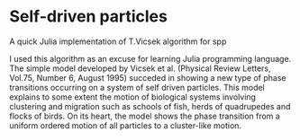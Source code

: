 # Self-driven particles
A quick Julia implementation of T.Vicsek algorithm for spp

I used this algorithm as an excuse for learning Julia programming language. The simple model developed by Vicsek et al. (Physical Review Letters, Vol.75, Number 6, August 1995) succeded in showing a new type of phase transitions occurring on a system of self driven particles. This model explains to some extent the motion of biological systems involving clustering and migration such as schools of fish, herds of quadrupedes and flocks of birds. On its heart, the model shows the phase transition from a uniform ordered motion of all particles to a cluster-like motion.
